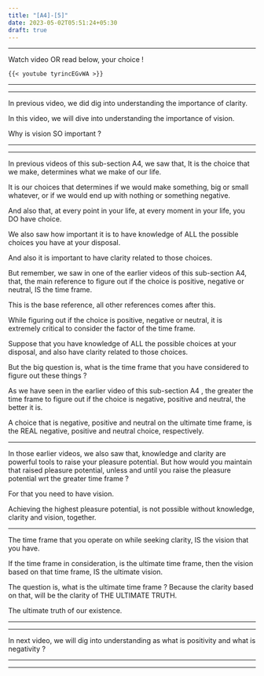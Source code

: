 ```yaml
---
title: "[A4]-[5]"
date: 2023-05-02T05:51:24+05:30
draft: true
---
```


---

Watch video OR read below, your choice !

```
{{< youtube tyrincEGvWA >}}
```

---

---

In previous video, we did dig into understanding the importance of clarity.

In this video, we will dive into understanding the importance of vision.

Why is vision SO important ?

---

---

In previous videos of this sub-section A4, we saw that, It is the choice that we make, determines what we make
of our life.

It is our choices that determines if we would make something, big or small whatever, or if we would end up with nothing or something negative.

And also that, at every point in your life, at every moment in your life, you DO have choice.

We also saw how important it is to have knowledge of ALL the possible choices you have at your disposal.

And also it is important to have clarity related to those choices.

But remember, we saw in one of the earlier videos of this sub-section A4, that, the main reference to figure out if the choice is positive, negative or neutral, IS the time frame.

This is the base reference, all other references comes after this.

While figuring out if the choice is positive, negative or neutral, it is extremely critical to consider the factor of the time frame.

Suppose that you have knowledge of ALL the possible choices at your disposal, and also have clarity related to those choices.

But the big question is, what is the time frame that you have considered to figure out these things ?

As we have seen in the earlier video of this sub-section A4 , the greater the time frame to figure out if the choice is negative, positive and neutral, the better it is.

A choice that is negative, positive and neutral on the ultimate time frame, is the REAL negative, positive and neutral choice, respectively.

---

In those earlier videos, we also saw that, knowledge and clarity are powerful tools to raise your pleasure potential. But how would you maintain that raised pleasure potential, unless and until you raise the pleasure potential wrt the greater time frame ?

For that you need to have vision.

Achieving the highest pleasure potential, is not possible without knowledge, clarity and vision, together.

---

The time frame that you operate on while seeking clarity, IS the vision that you have.

If the time frame in consideration, is the ultimate time frame, then the vision based on that time frame, IS the ultimate vision.

The question is, what is the ultimate time frame ? Because the clarity based on that, will be the clarity of THE ULTIMATE TRUTH.

The ultimate truth of our existence.

---

---

In next video, we will dig into understanding as what is positivity and what is negativity ?

---

---
